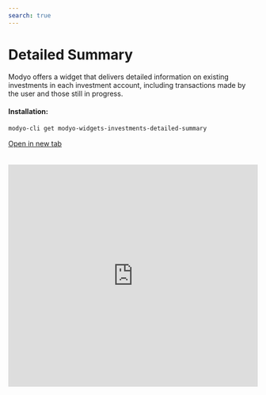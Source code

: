 ```yaml
---
search: true
---
```


# Detailed Summary

Modyo offers a widget that delivers detailed information on existing investments in each investment account, including transactions made by the user and those still in progress.

#### Installation:

```bash
modyo-cli get modyo-widgets-investments-detailed-summary
```

[Open in new tab](https://widgets.modyo.com/investments/detailed-summary)

<iframe id="widgetFrame" src="https://widgets.modyo.com/investments/detailed-summary" width="100%" frameBorder="0" style="min-height:449px;overflow:auto;margin-top:20px;"/>

| Feature                   | Description                                                                                                                                        |
|---------------------------------|----------------------------------------------------------------------------------------------------------------------------------------------------|
| Investment Details          | Provides a set of individual summaries for all investments in the portfolio.                                     |
| Investment Account Summary | Displays the grouped totals of the multiple investments that exist within a specific investment account.                               |
| Pending Transactions         | Shows the operations made by the client still in a pending status.                                                             |
| Latest Transactions             | Shows the latest completed transactions made in the investment account.                                                                     |
| Product Summary            | Shows the investment totals for each existing investment type in the portfolio.                                           |
| Currency Summary              | It shows the aggregated totals of the various investments that exist within the equity, considering each available currency (CLP, USD, EUR). |

 <script> 

 export default {
 mounted () {

 function setFrameHeightCo (id, ht) {
 var ifrm = document.getElementById (id);
 if (ifrm) {
 ifrm.style.height = ht + 4 + "px";
 }
 }
 //iframed document sends its height using postMessage
 function HandleDoCheightMsg (e) {
 //check origin
 if (e.origin === 'https://widgets.modyo.com') {
 //parse data
 var data = json.parse (e.data);

 console.log ('data: ', data)
 //check data object
 if (data ['doChight']) {
 setFrameHeightCo ('WidgetFrame', data ['DoChight']);
 } else {
 SetFrameHeightCo ('WidgetFrame', 700);
 }
 }
 }

 //assign message handler
 if (Window.addEventListener) {
 Window.addEventListener ('message', HandleDoCheightMSG, false);
 }
 }
 }

 </script> 
